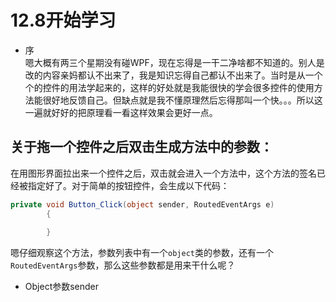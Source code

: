 # 12.8开始学习
- 序  
嗯大概有两三个星期没有碰WPF，现在忘得是一干二净啥都不知道的。别人是改的内容亲妈都认不出来了，我是知识忘得自己都认不出来了。当时是从一个个的控件的用法学起来的，这样的好处就是我能很快的学会很多控件的使用方法能很好地反馈自己。但缺点就是我不懂原理然后忘得那叫一个快。。。所以这一遍就好好的把原理看一看这样效果会更好一点。  

## 关于拖一个控件之后双击生成方法中的参数：
在用图形界面拉出来一个控件之后，双击就会进入一个方法中，这个方法的签名已经被指定好了。对于简单的按钮控件，会生成以下代码：  
```C#
private void Button_Click(object sender, RoutedEventArgs e)
        {
            
        }
```
嗯仔细观察这个方法，参数列表中有一个`object`类的参数，还有一个`RoutedEventArgs`参数，那么这些参数都是用来干什么呢？
- Object参数sender  
